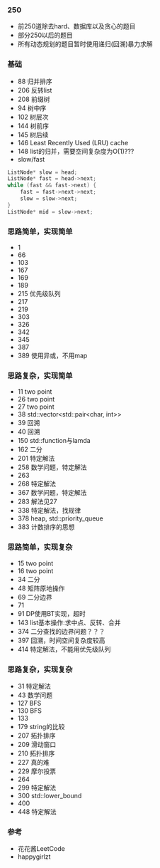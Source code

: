 ### 250
* 前250道除去hard、数据库以及贪心的题目
* 部分250以后的题目
* 所有动态规划的题目暂时使用递归(回溯)暴力求解

### 基础
* 88 归并排序
* 206 反转list
* 208 前缀树
* 94 树中序
* 102 树层次
* 144 树前序
* 145 树后续
* 146 Least Recently Used (LRU) cache
* 148 list的归并，需要空间复杂度为O(1)???
* slow/fast
```c++
ListNode* slow = head;
ListNode* fast = head->next;
while (fast && fast->next) {
    fast = fast->next->next;
    slow = slow->next;
}
ListNode* mid = slow->next;
```

### 思路简单，实现简单
* 1
* 66
* 103
* 167
* 169
* 189
* 215 优先级队列
* 217
* 219
* 303
* 326
* 342
* 345
* 387
* 389 使用异或，不用map
  
### 思路复杂，实现简单
* 11 two point
* 26 two point
* 27 two point
* 38 std::vector<std::pair<char, int>>
* 39 回溯
* 40 回溯
* 150 std::function与lamda
* 162 二分
* 201 特定解法
* 258 数学问题，特定解法
* 263
* 268 特定解法
* 367 数学问题，特定解法
* 283 解法见27
* 338 特定解法，找规律
* 378 heap, std::priority_queue
* 383 计数排序的思想

### 思路简单，实现复杂
* 15 two point
* 16 two point
* 34 二分
* 48 矩阵原地操作
* 69 二分边界
* 71
* 91 DP使用BT实现，超时
* 143 list基本操作:求中点、反转、合并
* 374 二分查找的边界问题？？？
* 397 回溯，时间空间复杂度较高
* 414 特定解法，不能用优先级队列

### 思路复杂，实现复杂
* 31 特定解法
* 43 数学问题
* 127 BFS
* 130 BFS
* 133
* 179 string的比较
* 207 拓扑排序
* 209 滑动窗口
* 210 拓扑排序
* 227 真的难
* 229 摩尔投票
* 264 
* 299 特定解法
* 300 std::lower_bound
* 400
* 448 特定解法



### 参考
* 花花酱LeetCode
* happygirlzt

